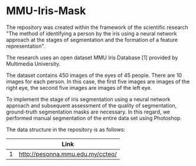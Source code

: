 # MMU-Iris-Mask


The repository was created within the framework of the scientific research "The method of identifying a person by the iris using a neural network approach at the stages of segmentation and the formation of a feature representation".


The research uses an open dataset MMU Iris Database [1] provided by Multimedia University.

The dataset contains 450 images of the eyes of 45 people. There are 10 images for each person. In this case, the first five images are images of the right eye, the second five images are images of the left eye.

To implement the stage of iris segmentation using a neural network approach and subsequent assessment of the quality of segmentation, ground-truth segmentation masks are necessary. In this regard, we performed manual segmentation of the entire data set using Photoshop.

The data structure in the repository is as follows:

||Link|
|:------:|:-----------:|
|1|http://pesonna.mmu.edu.my/ccteo/|
